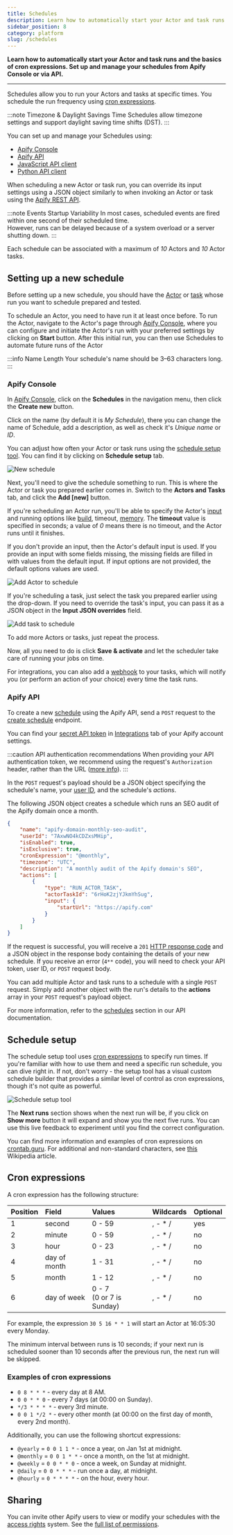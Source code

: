 ```yaml
---
title: Schedules
description: Learn how to automatically start your Actor and task runs and the basics of cron expressions. Set up and manage your schedules from Apify Console or via API.
sidebar_position: 8
category: platform
slug: /schedules
---
```


**Learn how to automatically start your Actor and task runs and the basics of cron expressions. Set up and manage your schedules from Apify Console or via API.**

---

Schedules allow you to run your Actors and tasks at specific times. You schedule the run frequency using [cron expressions](#cron-expressions).

:::note Timezone & Daylight Savings Time
Schedules allow timezone settings and support daylight saving time shifts (DST).
:::

You can set up and manage your Schedules using:

* [Apify Console](https://console.apify.com/schedules)
* [Apify API](https://docs.apify.com/api/v2#/reference/schedules)
* [JavaScript API client](https://docs.apify.com/api/client/js/reference/class/ScheduleClient)
* [Python API client](https://docs.apify.com/api/client/python/reference/class/ScheduleClient)

When scheduling a new Actor or task run, you can override its input settings using a JSON object similarly to when invoking an Actor or task using the [Apify REST API](/api/v2#/reference/schedules/).

:::note Events Startup Variability
In most cases, scheduled events are fired within one second of their scheduled time. <br/>
However, runs can be delayed because of a system overload or a server shutting down.
:::

Each schedule can be associated with a maximum of _10_ Actors and _10_ Actor tasks.

## Setting up a new schedule

Before setting up a new schedule, you should have the [Actor](./actors/index.mdx) or [task](./actors/running/tasks.md) whose run you want to schedule prepared and tested.

To schedule an Actor, you need to have run it at least once before. To run the Actor, navigate to the Actor's page through [Apify Console](https://console.apify.com/store), where you can configure and initiate the Actor's run with your preferred settings by clicking on **Start** button. After this initial run, you can then use Schedules to automate future runs of the Actor

:::info Name Length
Your schedule's name should be 3–63 characters long.
:::

### Apify Console

In [Apify Console](https://console.apify.com/schedules), click on the **Schedules** in the navigation menu, then click the **Create new** button.

Click on the name (by default it is _My Schedule_), there you can change the name of Schedule, add a description, as well as check it's _Unique name_ or _ID_.

You can adjust how often your Actor or task runs using the [schedule setup tool](#schedule-setup). You can find it by clicking on **Schedule setup** tab.

![New schedule](./images/schedules-overview.png)

Next, you'll need to give the schedule something to run. This is where the Actor or task you prepared earlier comes in. Switch to the **Actors and Tasks** tab, and click the **Add [new]** button.

If you're scheduling an Actor run, you'll be able to specify the Actor's [input](./actors/running/input_and_output.md) and running options like [build](./actors/development/builds_and_runs/builds.md), timeout, [memory](./actors/running/usage_and_resources.md).
The **timeout** value is specified in seconds; a value of _0_ means there is no timeout, and the Actor runs until it finishes.

 If you don't provide an input, then the Actor's default input is used. If you provide an input with some fields missing, the missing fields are filled in with values from the default input. If input options are not provided, the default options values are used.

![Add Actor to schedule](./images/schedules-actor-input.png)

If you're scheduling a task, just select the task you prepared earlier using the drop-down. If you need to override the task's input, you can pass it as a JSON object in the **Input JSON overrides** field.

![Add task to schedule](./images/schedules-task-input.png)

To add more Actors or tasks, just repeat the process.

Now, all you need to do is click **Save & activate** and let the scheduler take care of running your jobs on time.

For integrations, you can also add a [webhook](/platform/integrations/webhooks) to your tasks, which will notify you (or perform an action of your choice) every time the task runs.

### Apify API

To create a new [schedule](/api/v2#/reference/schedules) using the Apify API, send a `POST` request to the [create schedule](/api/v2#/reference/schedules/schedules-collection/create-schedule) endpoint.

You can find your [secret API token](./integrations/index.mdx) in [Integrations](https://console.apify.com/account?tab=integrations) tab of your Apify account settings.

:::caution API authentication recommendations
When providing your API authentication token, we recommend using the request's `Authorization` header, rather than the URL ([more info](/api/v2#/introduction/authentication)).
:::

In the `POST` request's payload should be a JSON object specifying the schedule's name, your [user ID](https://console.apify.com/account#/integrations), and the schedule's _actions_.

The following JSON object creates a schedule which runs an SEO audit of the Apify domain once a month.

```json
{
    "name": "apify-domain-monthly-seo-audit",
    "userId": "7AxwNO4kCDZxsMHip",
    "isEnabled": true,
    "isExclusive": true,
    "cronExpression": "@monthly",
    "timezone": "UTC",
    "description": "A monthly audit of the Apify domain's SEO",
    "actions": [
        {
            "type": "RUN_ACTOR_TASK",
            "actorTaskId": "6rHoK2zjYJkmYhSug",
            "input": {
                "startUrl": "https://apify.com"
            }
        }
    ]
}
```

If the request is successful, you will receive a `201` [HTTP response code](https://developer.mozilla.org/en-US/docs/Web/HTTP/Status) and a JSON object in the response body containing the details of your new schedule. If you receive an error (`4**` code), you will need to check your API token, user ID, or `POST` request body.

You can add multiple Actor and task runs to a schedule with a single `POST` request. Simply add another object with the run's details to the **actions** array in your `POST` request's payload object.

For more information, refer to the [schedules](/api/v2#/reference/schedules/schedule-object/get-schedule) section in our API documentation.

## Schedule setup

The schedule setup tool uses [cron expressions](https://en.wikipedia.org/wiki/Cron#CRON_expression) to specify run times. If you're familiar with how to use them and need a specific run schedule, you can dive right in. If not, don't worry - the setup tool has a visual custom schedule builder that provides a similar level of control as cron expressions, though it's not quite as powerful.

![Schedule setup tool](./images/schedules-setup-tool.png)

The **Next runs** section shows when the next run will be, if you click on **Show more** button it will expand and show you the next five runs. You can use this live feedback to experiment until you find the correct configuration.

You can find more information and examples of cron expressions on [crontab.guru](http://crontab.guru/). For additional and non-standard characters, see [this](https://en.wikipedia.org/wiki/Cron#CRON_expression) Wikipedia article.

## Cron expressions

A cron expression has the following structure:

| Position | Field        | Values                         | Wildcards | Optional |
|:---------|:-------------|:-------------------------------|:----------|:---------|
| 1        | second       | 0 - 59                         | , - * /   | yes      |
| 2        | minute       | 0 - 59                         | , - * /   | no       |
| 3        | hour         | 0 - 23                         | , - * /   | no       |
| 4        | day of month | 1 - 31                         | , - * /   | no       |
| 5        | month        | 1 - 12                         | , - * /   | no       |
| 6        | day of week  | 0 - 7 <br/> (0 or 7 is Sunday) | , - * /   | no       |

For example, the expression `30 5 16 * * 1` will start an Actor at 16:05:30 every Monday.

The minimum interval between runs is 10 seconds; if your next run is scheduled sooner than 10 seconds after the previous run, the next run will be skipped.

### Examples of cron expressions

* `0 8 * * *`  -  every day at 8 AM.
* `0 0 * * 0` - every 7 days (at 00:00 on Sunday).
* `*/3 * * * *` - every 3rd minute.
* `0 0 1 */2 *` - every other month (at 00:00 on the first day of month, every 2nd month).

Additionally, you can use the following shortcut expressions:

* `@yearly` = `0 0 1 1 *` - once a year, on Jan 1st at midnight.
* `@monthly` = `0 0 1 * *` - once a month, on the 1st at midnight.
* `@weekly` = `0 0 * * 0` - once a week, on Sunday at midnight.
* `@daily` = `0 0 * * *` - run once a day, at midnight.
* `@hourly` = `0 * * * *` - on the hour, every hour.

## Sharing

You can invite other Apify users to view or modify your schedules with the [access rights](../platform/collaboration/index.md) system. See the [full list of permissions](../platform/collaboration/list_of_permissions.md).
